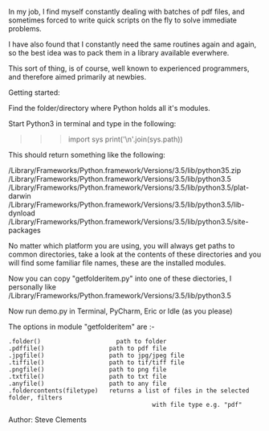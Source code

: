 In my job, I find myself constantly dealing with batches of pdf files, and sometimes
forced to write quick scripts on the fly to solve immediate problems.

I have also found that I constantly need the same routines again and again, so the best
idea was to pack them in a library available everwhere.

This sort of thing, is of course, well known to experienced programmers, and therefore
aimed primarily at newbies.

Getting started:

Find the folder/directory where Python holds all it's modules.

Start Python3 in terminal and type in the following:

>>> import sys
>>> print('\n'.join(sys.path))

This should return something like the following:

/Library/Frameworks/Python.framework/Versions/3.5/lib/python35.zip
/Library/Frameworks/Python.framework/Versions/3.5/lib/python3.5
/Library/Frameworks/Python.framework/Versions/3.5/lib/python3.5/plat-darwin
/Library/Frameworks/Python.framework/Versions/3.5/lib/python3.5/lib-dynload
/Library/Frameworks/Python.framework/Versions/3.5/lib/python3.5/site-packages
>>> 

No matter which platform you are using, you will always get paths to common directories,
take a look at the contents of these directories and you will find some familiar file
names, these are the installed modules.

Now you can copy "getfolderitem.py" into one of these diectories, I personally like
/Library/Frameworks/Python.framework/Versions/3.5/lib/python3.5

Now run demo.py in Terminal, PyCharm, Eric or Idle (as you please)

The options in module "getfolderitem" are :-

	.folder()					  path to folder
	.pdffile()					path to pdf file
	.jpgfile()					path to jpg/jpeg file
	.tiffile()					path to tif/tiff file
	.pngfile()					path to png file
	.txtfile()					path to txt file
	.anyfile()					path to any file
	.foldercontents(filetype)	returns a list of files in the selected folder, filters
								            with file type e.g. "pdf"

Author: Steve Clements
